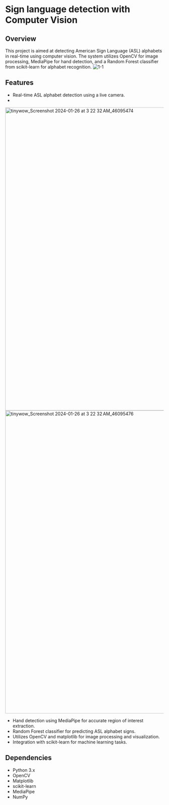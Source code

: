 # Sign language detection with Computer Vision

## Overview

This project is aimed at detecting American Sign Language (ASL) alphabets in real-time using computer vision. The system utilizes OpenCV for image processing, MediaPipe for hand detection, and a Random Forest classifier from scikit-learn for alphabet recognition.
![1-1](https://github.com/Lakshay-a/Sign-language-detection/assets/97395338/d5391cc2-40ec-4116-908f-4f2117565110)



## Features

- Real-time ASL alphabet detection using a live camera.
- 
<img width="960" alt="tinywow_Screenshot 2024-01-26 at 3 22 32 AM_46095474" src="https://github.com/Lakshay-a/Sign-language-detection/assets/97395338/50764fa5-d977-461d-b87e-63eeca746c61">

<img width="960" alt="tinywow_Screenshot 2024-01-26 at 3 22 32 AM_46095476" src="https://github.com/Lakshay-a/Sign-language-detection/assets/97395338/542ff418-269c-4d46-9bcf-aec0bae87dec">






- Hand detection using MediaPipe for accurate region of interest extraction.
- Random Forest classifier for predicting ASL alphabet signs.
- Utilizes OpenCV and matplotlib for image processing and visualization.
- Integration with scikit-learn for machine learning tasks.

## Dependencies

- Python 3.x
- OpenCV
- Matplotlib
- scikit-learn
- MediaPipe
- NumPy
